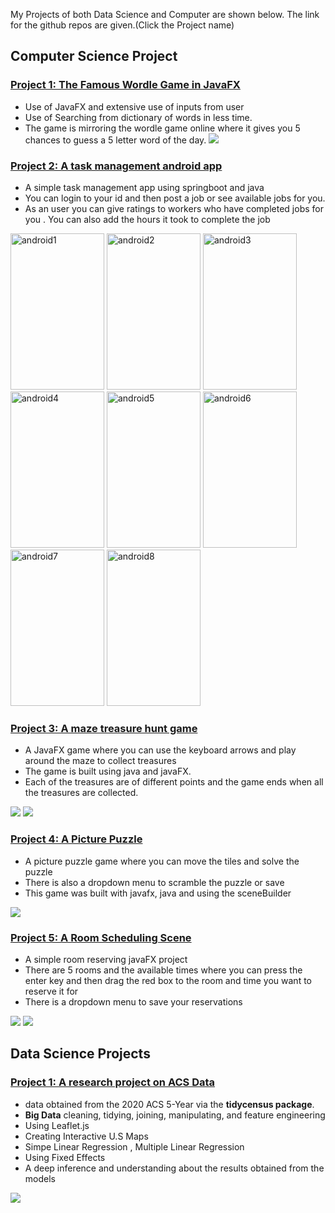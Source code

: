 My Projects of both Data Science and Computer are shown below. The link for the github repos are given.(Click the Project name)

## Computer Science Project 
### [Project 1: The Famous Wordle Game in JavaFX](https://github.com/munimn/wordlegamejavafx) 

- Use of JavaFX and extensive use of inputs from user
- Use of Searching from dictionary of words in less time.
- The game is mirroring the wordle game online where it gives you 5 chances to guess a 5 letter word of the day. 
![](wordlegame.png)

### [Project 2: A task management android app](https://github.com/munimn/Android_task_management_app) 

- A simple task management app using springboot and java 
- You can login to your id and then post a job or see available jobs for you. 
- As an user you can give ratings to workers who have completed jobs for you . You can also add the hours it took to complete the job


<img src="android1.png" alt="android1" width="150" height="250"/>

<img src="android2.png" alt="android2" width="150" height="250"/>

<img src="android3.png" alt="android3" width="150" height="250"/>

<img src="android4.png" alt="android4" width="150" height="250"/>

<img src="android5.png" alt="android5" width="150" height="250"/>

<img src="android6.png" alt="android6" width="150" height="250"/>

<img src="android7.png" alt="android7" width="150" height="250"/>

<img src="android7.png" alt="android8" width="150" height="250"/>


### [Project 3: A maze treasure hunt game](https://github.com/munimn/Treasure-hunt-game-with-javafx) 

- A JavaFX game where you can use the keyboard arrows and play around the maze to collect treasures
- The game is built using java and javaFX. 
- Each of the treasures are of different points and the game ends when all the treasures are collected. 

![](game1.png)
![](game2.png)


### [Project 4: A Picture Puzzle](https://github.com/munimn/Picture-Puzzle-javafx) 

- A picture puzzle game where you can move the tiles and solve the puzzle 
- There is also a dropdown menu to scramble the puzzle or save
- This game was built with javafx, java and using the sceneBuilder

![](puzzle.png)


### [Project 5: A Room Scheduling Scene](https://github.com/munimn/Simple-Scheduling-javafx) 

- A simple room reserving javaFX project 
- There are 5 rooms and the available times where you can press the enter key and then drag the red box to the room and time you want to reserve it for 
- There is a dropdown menu to save your reservations

![](reserve1.png)
![](reserve2.png)


## Data Science Projects
### [Project 1: A research project on ACS Data](https://munimn.github.io/researchprojectdata/)

- data obtained from the 2020 ACS 5-Year via the **tidycensus package**.
- **Big Data** cleaning, tidying, joining, manipulating, and feature engineering
- Using Leaflet.js
- Creating Interactive U.S Maps
- Simpe Linear Regression , Multiple Linear Regression
- Using Fixed Effects 
- A deep inference and understanding about the results obtained from the models

![](research1.png)



